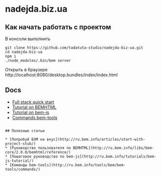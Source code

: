 # nadejda.biz.ua

## Как начать работать с проектом

В консоли выполнить
```
git clone https://github.com/tadatuta-studio/nadejda-biz-ua.git
cd nadejda-biz-ua
npm i
./node_modules/.bin/bem server
```

Открыть в браузере http://localhost:8080/desktop.bundles/index/index.html

## Docs

- [Full stack quick start](http://bem.info/articles/start-with-project-stub/)
- [Tutorial on BEMHTML](http://bem.info/libs/bem-core/2.0.0/bemhtml/reference/)
- [Tutorial on bem-js](http://bem.info/tutorials/bem-js-tutorial/)
- [Commands bem-tools](http://bem.info/tools/bem/bem-tools/commands/)

````

## Полезные статьи

* [Попробуй БЭМ на вкус](http://ru.bem.info/articles/start-with-project-stub/)
* [Руководство пользователя по BEMHTML](http://ru.bem.info/libs/bem-core/2.0.0/bemhtml/reference/)
* [Пошаговое руководство по bem-js](http://ru.bem.info/tutorials/bem-js-tutorial/)
* [Команды bem-tools](http://ru.bem.info/tools/bem/bem-tools/commands/)
